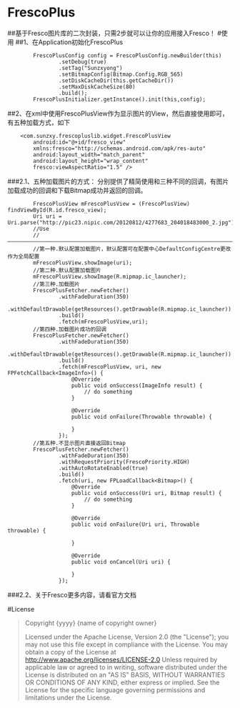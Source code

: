 # FrescoPlus
##基于Fresco图片库的二次封装，只需2步就可以让你的应用接入Fresco！
#使用
##1、在Application初始化FrescoPlus
```
        FrescoPlusConfig config = FrescoPlusConfig.newBuilder(this)
                .setDebug(true)
                .setTag("Sunzxyong")
                .setBitmapConfig(Bitmap.Config.RGB_565)
                .setDiskCacheDir(this.getCacheDir())
                .setMaxDiskCacheSize(80)
                .build();
        FrescoPlusInitializer.getInstance().init(this,config);
```
##2、在xml中使用FrescoPlusView作为显示图片的View，然后直接使用即可，有五种加载方式，如下
```
    <com.sunzxy.frescopluslib.widget.FrescoPlusView
        android:id="@+id/fresco_view"
        xmlns:fresco="http://schemas.android.com/apk/res-auto"
        android:layout_width="match_parent"
        android:layout_height="wrap_content"
        fresco:viewAspectRatio="1.5" />
```
###2.1、五种加载图片的方式：
分别提供了精简使用和三种不同的回调，有图片加载成功的回调和下载Bitmap成功并返回的回调。
```
        FrescoPlusView mFrescoPlusView = (FrescoPlusView) findViewById(R.id.fresco_view);
        Uri uri = Uri.parse("http://pic23.nipic.com/20120812/4277683_204018483000_2.jpg");
        //Use
        //——————————————————————————————————————————————————————————————————————————————————————————
        //第一种.默认配置加载图片，默认配置可在配置中心DefaultConfigCentre更改作为全局配置
        mFrescoPlusView.showImage(uri);
        //第二种.默认配置加载图片
        mFrescoPlusView.showImage(R.mipmap.ic_launcher);
        //第三种.加载图片
        FrescoPlusFetcher.newFetcher()
                .withFadeDuration(350)
                .withDefaultDrawable(getResources().getDrawable(R.mipmap.ic_launcher))
                .build()
                .fetch(mFrescoPlusView,uri);
        //第四种.加载图片成功的回调
        FrescoPlusFetcher.newFetcher()
                .withFadeDuration(350)
                .withDefaultDrawable(getResources().getDrawable(R.mipmap.ic_launcher))
                .build()
                .fetch(mFrescoPlusView, uri, new FPFetchCallback<ImageInfo>() {
                    @Override
                    public void onSuccess(ImageInfo result) {
                        // do something
                    }

                    @Override
                    public void onFailure(Throwable throwable) {

                    }
                });
        //第五种.不显示图片直接返回Bitmap
        FrescoPlusFetcher.newFetcher()
                .withFadeDuration(350)
                .withRequestPriority(FrescoPriority.HIGH)
                .withAutoRotateEnabled(true)
                .build()
                .fetch(uri, new FPLoadCallback<Bitmap>() {
                    @Override
                    public void onSuccess(Uri uri, Bitmap result) {
                        // do something
                    }

                    @Override
                    public void onFailure(Uri uri, Throwable throwable) {

                    }

                    @Override
                    public void onCancel(Uri uri) {

                    }
                });
```
###2.2、关于Fresco更多内容，请看官方文档


#License
>                                 
>Copyright {yyyy} {name of copyright owner}
>   
>  Licensed under the Apache License, Version 2.0 (the "License");
   you may not use this file except in compliance with the License.
   You may obtain a copy of the License at
       http://www.apache.org/licenses/LICENSE-2.0
   Unless required by applicable law or agreed to in writing, software
   distributed under the License is distributed on an "AS IS" BASIS,
   WITHOUT WARRANTIES OR CONDITIONS OF ANY KIND, either express or implied.
   See the License for the specific language governing permissions and
   limitations under the License.
